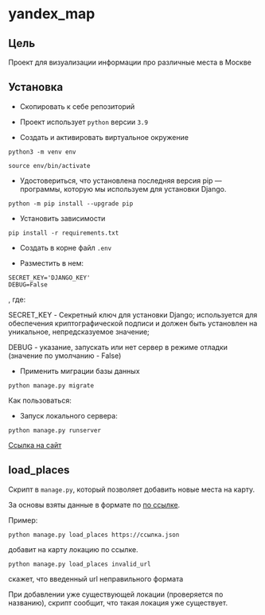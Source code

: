 # yandex_map

## Цель
Проект для визуализации информации про различные места в Москве

## Установка
* Скопировать к себе репозиторий

* Проект использует `python` версии `3.9`

* Создать и активировать виртуальное окружение

```
python3 -m venv env

source env/bin/activate
```

* Удостовериться, что установлена последняя версия pip — программы, которую мы используем для установки Django.

```
python -m pip install --upgrade pip
```

* Установить зависимости

```
pip install -r requirements.txt
```

* Создать в корне файл ``.env``

* Разместить в нем: 

```
SECRET_KEY='DJANGO_KEY'
DEBUG=False
```
, где:

SECRET_KEY - Секретный ключ для установки Django; используется для обеспечения криптографической подписи и 
должен быть установлен на уникальное, непредсказуемое значение;

DEBUG - указание, запускать или нет сервер в режиме отладки (значение по умолчанию - False)

* Применить миграции базы данных

```
python manage.py migrate
```

Как пользоваться:

* Запуск локального сервера:
```
python manage.py runserver
```

[Ссылка на сайт](https://deusprotivogas.pythonanywhere.com/)


## load_places
Скрипт в `manage.py`, который позволяет добавить новые места на карту.

За основы взяты данные в формате по [по ссылке](https://github.com/devmanorg/where-to-go-places/tree/master/places).

Пример:

```
python manage.py load_places https://ссылка.json
```
добавит на карту локацию по ссылке.

```
python manage.py load_places invalid_url
```
скажет, что введенный url неправильного формата

При добавлении уже существующей локации (проверяется по названию), скрипт сообщит, что такая локация уже существует.

